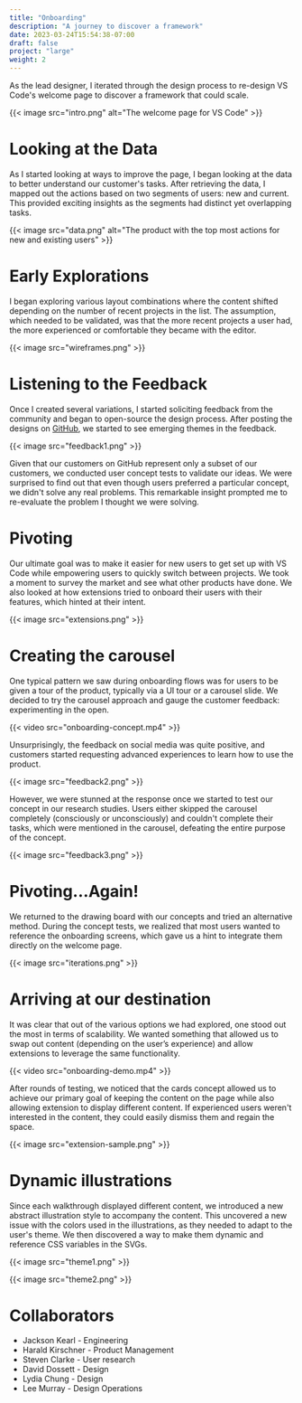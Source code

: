 ```yaml
---
title: "Onboarding"
description: "A journey to discover a framework"
date: 2023-03-24T15:54:38-07:00
draft: false
project: "large"
weight: 2
---
```


As the lead designer, I iterated through the design process to re-design VS Code's welcome page to discover a framework that could scale.

{{< image src="intro.png" alt="The welcome page for VS Code" >}}

# Looking at the Data

As I started looking at ways to improve the page, I began looking at the data to better understand our customer's tasks. After retrieving the data, I mapped out the actions based on two segments of users: new and current. This provided exciting insights as the segments had distinct yet overlapping tasks.

{{< image src="data.png" alt="The product with the top most actions for new and existing users" >}}

# Early Explorations

I began exploring various layout combinations where the content shifted depending on the number of recent projects in the list. The assumption, which needed to be validated, was that the more recent projects a user had, the more experienced or comfortable they became with the editor.

{{< image src="wireframes.png" >}}

# Listening to the Feedback

Once I created several variations, I started soliciting feedback from the community and began to open-source the design process. After posting the designs on [GitHub](https://github.com/Microsoft/vscode/issues/63152), we started to see emerging themes in the feedback.

{{< image src="feedback1.png" >}}

Given that our customers on GitHub represent only a subset of our customers, we conducted user concept tests to validate our ideas. We were surprised to find out that even though users preferred a particular concept, we didn't solve any real problems. This remarkable insight prompted me to re-evaluate the problem I thought we were solving.

# Pivoting

Our ultimate goal was to make it easier for new users to get set up with VS Code while empowering users to quickly switch between projects. We took a moment to survey the market and see what other products have done. We also looked at how extensions tried to onboard their users with their features, which hinted at their intent.

{{< image src="extensions.png" >}}

# Creating the carousel

One typical pattern we saw during onboarding flows was for users to be given a tour of the product, typically via a UI tour or a carousel slide. We decided to try the carousel approach and gauge the customer feedback: experimenting in the open.

{{< video src="onboarding-concept.mp4" >}}

Unsurprisingly, the feedback on social media was quite positive, and customers started requesting advanced experiences to learn how to use the product.

{{< image src="feedback2.png" >}}

However, we were stunned at the response once we started to test our concept in our research studies. Users either skipped the carousel completely (consciously or unconsciously) and couldn't complete their tasks, which were mentioned in the carousel, defeating the entire purpose of the concept.

{{< image src="feedback3.png" >}}

# Pivoting…Again!

We returned to the drawing board with our concepts and tried an alternative method. During the concept tests, we realized that most users wanted to reference the onboarding screens, which gave us a hint to integrate them directly on the welcome page.

{{< image src="iterations.png" >}}

# Arriving at our destination

It was clear that out of the various options we had explored, one stood out the most in terms of scalability. We wanted something that allowed us to swap out content (depending on the user’s experience) and allow extensions to leverage the same functionality.

{{< video src="onboarding-demo.mp4" >}}

After rounds of testing, we noticed that the cards concept allowed us to achieve our primary goal of keeping the content on the page while also allowing extension to display different content. If experienced users weren't interested in the content, they could easily dismiss them and regain the space.

{{< image src="extension-sample.png" >}}

# Dynamic illustrations

Since each walkthrough displayed different content, we introduced a new abstract illustration style to accompany the content. This uncovered a new issue with the colors used in the illustrations, as they needed to adapt to the user's theme. We then discovered a way to make them dynamic and reference CSS variables in the SVGs.

{{< image src="theme1.png" >}}

{{< image src="theme2.png" >}}

# Collaborators
- Jackson Kearl - Engineering
- Harald Kirschner - Product Management
- Steven Clarke - User research
- David Dossett - Design
- Lydia Chung - Design
- Lee Murray - Design Operations
